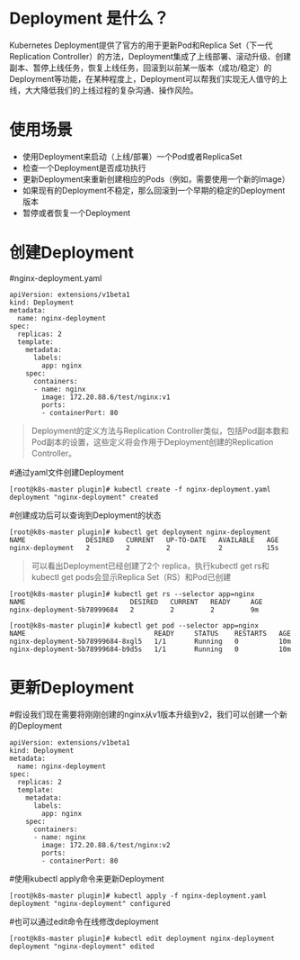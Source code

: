 # Deployment 是什么？

Kubernetes Deployment提供了官方的用于更新Pod和Replica Set（下一代Replication Controller）的方法，Deployment集成了上线部署、滚动升级、创建副本、暂停上线任务，恢复上线任务，回滚到以前某一版本（成功/稳定）的Deployment等功能，在某种程度上，Deployment可以帮我们实现无人值守的上线，大大降低我们的上线过程的复杂沟通、操作风险。

# 使用场景

* 使用Deployment来启动（上线/部署）一个Pod或者ReplicaSet
* 检查一个Deployment是否成功执行
* 更新Deployment来重新创建相应的Pods（例如，需要使用一个新的Image）
* 如果现有的Deployment不稳定，那么回滚到一个早期的稳定的Deployment版本
* 暂停或者恢复一个Deployment

# 创建Deployment

\#nginx-deployment.yaml

```
apiVersion: extensions/v1beta1
kind: Deployment
metadata:
  name: nginx-deployment
spec:
  replicas: 2
  template:
    metadata:
      labels:
        app: nginx
    spec:
      containers:
      - name: nginx
        image: 172.20.88.6/test/nginx:v1
        ports:
        - containerPort: 80
```

> Deployment的定义方法与Replication Controller类似，包括Pod副本数和Pod副本的设置，这些定义将会作用于Deployment创建的Replication Controller。

\#通过yaml文件创建Deployment

```
[root@k8s-master plugin]# kubectl create -f nginx-deployment.yaml 
deployment "nginx-deployment" created
```

\#创建成功后可以查询到Deployment的状态

```
[root@k8s-master plugin]# kubectl get deployment nginx-deployment
NAME               DESIRED   CURRENT   UP-TO-DATE   AVAILABLE   AGE
nginx-deployment   2         2         2            2           15s
```

> 可以看出Deployment已经创建了2个 replica，执行kubectl get rs和kubectl get pods会显示Replica Set（RS）和Pod已创建

```
[root@k8s-master plugin]# kubectl get rs --selector app=nginx
NAME                          DESIRED   CURRENT   READY     AGE
nginx-deployment-5b78999684   2         2         2         9m

[root@k8s-master plugin]# kubectl get pod --selector app=nginx
NAME                                READY     STATUS    RESTARTS   AGE
nginx-deployment-5b78999684-8xgl5   1/1       Running   0          10m
nginx-deployment-5b78999684-b9d5s   1/1       Running   0          10m
```

# 更新Deployment

\#假设我们现在需要将刚刚创建的nginx从v1版本升级到v2，我们可以创建一个新的Deployment

```
apiVersion: extensions/v1beta1
kind: Deployment
metadata:
  name: nginx-deployment
spec:
  replicas: 2
  template:
    metadata:
      labels:
        app: nginx
    spec:
      containers:
      - name: nginx
        image: 172.20.88.6/test/nginx:v2
        ports:
        - containerPort: 80
```

\#使用kubectl apply命令来更新Deployment

```
[root@k8s-master plugin]# kubectl apply -f nginx-deployment.yaml 
deployment "nginx-deployment" configured
```

\#也可以通过edit命令在线修改deployment

```
[root@k8s-master plugin]# kubectl edit deployment nginx-deployment
deployment "nginx-deployment" edited
```



